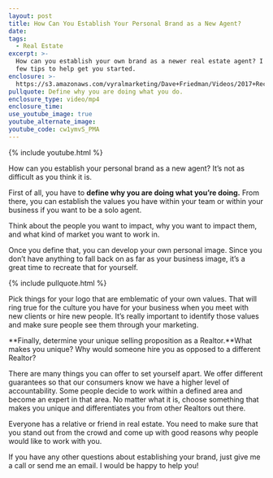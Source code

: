 ```yaml
---
layout: post
title: How Can You Establish Your Personal Brand as a New Agent?
date:
tags:
  - Real Estate
excerpt: >-
  How can you establish your own brand as a newer real estate agent? I have a
  few tips to help get you started.
enclosure: >-
  https://s3.amazonaws.com/vyralmarketing/Dave+Friedman/Videos/2017+Recruiting/Establishing+Your+Brand+-+Charleston+%2526+Mt.+Pleasant+Real+Estate+Agent.mp4
pullquote: Define why you are doing what you do.
enclosure_type: video/mp4
enclosure_time:
use_youtube_image: true
youtube_alternate_image:
youtube_code: cw1ymvS_PMA
---
```



{% include youtube.html %}

How can you establish your personal brand as a new agent? It’s not as difficult as you think it is.

First of all, you have to **define why you are doing what you’re doing.** From there, you can establish the values you have within your team or within your business if you want to be a solo agent.

Think about the people you want to impact, why you want to impact them, and what kind of market you want to work in.

Once you define that, you can develop your own personal image. Since you don’t have anything to fall back on as far as your business image, it’s a great time to recreate that for yourself.

{% include pullquote.html %}

Pick things for your logo that are emblematic of your own values. That will ring true for the culture you have for your business when you meet with new clients or hire new people. It’s really important to identify those values and make sure people see them through your marketing.

**Finally, determine your unique selling proposition as a Realtor.**What makes you unique? Why would someone hire you as opposed to a different Realtor?

There are many things you can offer to set yourself apart. We offer different guarantees so that our consumers know we have a higher level of accountability. Some people decide to work within a defined area and become an expert in that area. No matter what it is, choose something that makes you unique and differentiates you from other Realtors out there.

Everyone has a relative or friend in real estate. You need to make sure that you stand out from the crowd and come up with good reasons why people would like to work with you.

If you have any other questions about establishing your brand, just give me a call or send me an email. I would be happy to help you!